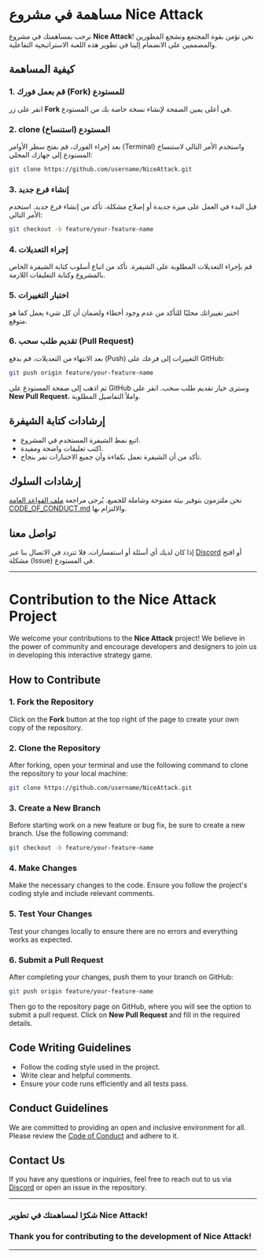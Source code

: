 # مساهمة في مشروع Nice Attack

نرحب بمساهمتك في مشروع **Nice Attack**! نحن نؤمن بقوة المجتمع ونشجع المطورين والمصممين على الانضمام إلينا في تطوير هذه اللعبة الاستراتيجية التفاعلية.

## كيفية المساهمة

### 1. قم بعمل فورك (Fork) للمستودع
انقر على زر **Fork** في أعلى يمين الصفحة لإنشاء نسخة خاصة بك من المستودع.

### 2. clone (استنساخ) المستودع
بعد إجراء الفورك، قم بفتح سطر الأوامر (Terminal) واستخدم الأمر التالي لاستنساخ المستودع إلى جهازك المحلي:
```bash
git clone https://github.com/username/NiceAttack.git
```

### 3. إنشاء فرع جديد
قبل البدء في العمل على ميزة جديدة أو إصلاح مشكلة، تأكد من إنشاء فرع جديد. استخدم الأمر التالي:
```bash
git checkout -b feature/your-feature-name
```

### 4. إجراء التعديلات
قم بإجراء التعديلات المطلوبة على الشيفرة. تأكد من اتباع أسلوب كتابة الشيفرة الخاص بالمشروع وكتابة التعليقات اللازمة.

### 5. اختبار التغييرات
اختبر تغييراتك محليًا للتأكد من عدم وجود أخطاء ولضمان أن كل شيء يعمل كما هو متوقع.

### 6. تقديم طلب سحب (Pull Request)
بعد الانتهاء من التعديلات، قم بدفع (Push) التغييرات إلى فرعك على GitHub:
```bash
git push origin feature/your-feature-name
```
ثم اذهب إلى صفحة المستودع على GitHub وسترى خيار تقديم طلب سحب. انقر على **New Pull Request**، واملأ التفاصيل المطلوبة.

## إرشادات كتابة الشيفرة
- اتبع نمط الشيفرة المستخدم في المشروع.
- اكتب تعليقات واضحة ومفيدة.
- تأكد من أن الشيفرة تعمل بكفاءة وأن جميع الاختبارات تمر بنجاح.

## إرشادات السلوك
نحن ملتزمون بتوفير بيئة مفتوحة وشاملة للجميع. يُرجى مراجعة [ملف القواعد العامة CODE_OF_CONDUCT.md](./CODE_OF_CONDUCT.md) والالتزام بها.

## تواصل معنا
إذا كان لديك أي أسئلة أو استفسارات، فلا تتردد في الاتصال بنا عبر [Discord](https://discord.com/invite/your_channel) أو افتح مشكلة (Issue) في المستودع.

---

# Contribution to the Nice Attack Project

We welcome your contributions to the **Nice Attack** project! We believe in the power of community and encourage developers and designers to join us in developing this interactive strategy game.

## How to Contribute

### 1. Fork the Repository
Click on the **Fork** button at the top right of the page to create your own copy of the repository.

### 2. Clone the Repository
After forking, open your terminal and use the following command to clone the repository to your local machine:
```bash
git clone https://github.com/username/NiceAttack.git
```

### 3. Create a New Branch
Before starting work on a new feature or bug fix, be sure to create a new branch. Use the following command:
```bash
git checkout -b feature/your-feature-name
```

### 4. Make Changes
Make the necessary changes to the code. Ensure you follow the project's coding style and include relevant comments.

### 5. Test Your Changes
Test your changes locally to ensure there are no errors and everything works as expected.

### 6. Submit a Pull Request
After completing your changes, push them to your branch on GitHub:
```bash
git push origin feature/your-feature-name
```
Then go to the repository page on GitHub, where you will see the option to submit a pull request. Click on **New Pull Request** and fill in the required details.

## Code Writing Guidelines
- Follow the coding style used in the project.
- Write clear and helpful comments.
- Ensure your code runs efficiently and all tests pass.

## Conduct Guidelines
We are committed to providing an open and inclusive environment for all. Please review the [Code of Conduct](./CODE_OF_CONDUCT.md) and adhere to it.

## Contact Us
If you have any questions or inquiries, feel free to reach out to us via [Discord](https://discord.gg/kGkMTpDy) or open an issue in the repository.

---

### شكرًا لمساهمتك في تطوير **Nice Attack**!  
### Thank you for contributing to the development of **Nice Attack**!

--- 
